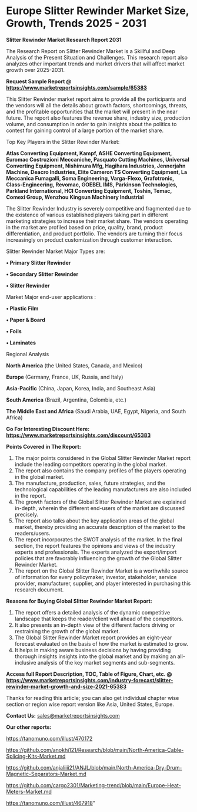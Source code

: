 # Europe Slitter Rewinder Market Size, Growth, Trends 2025 - 2031

<strong>Slitter Rewinder Market Research Report 2031</strong>

The Research Report on Slitter Rewinder Market is a Skillful and Deep Analysis of the Present Situation and Challenges. This research report also analyzes other important trends and market drivers that will affect market growth over 2025-2031.

<strong>Request Sample Report @ <a href=https://www.marketreportsinsights.com/sample/65383>https://www.marketreportsinsights.com/sample/65383</a></strong>

This Slitter Rewinder market report aims to provide all the participants and the vendors will all the details about growth factors, shortcomings, threats, and the profitable opportunities that the market will present in the near future. The report also features the revenue share, industry size, production volume, and consumption in order to gain insights about the politics to contest for gaining control of a large portion of the market share.

Top Key Players in the Slitter Rewinder Market:

<strong>Atlas Converting Equipment, Kampf, ASHE Converting Equipment, Euromac Costruzioni Meccaniche, Pasquato Cutting Machines, Universal Converting Equipment, Nishimura Mfg, Hagihara Industries, Jennerjahn Machine, Deacro Industries, Elite Cameron TS Converting Equipment, La Meccanica Fumagalli, Soma Engineering, Varga-Flexo, Grafotronic, Class-Engineering, Revomac, GOEBEL IMS, Parkinson Technologies, Parkland International, HCI Converting Equipment, Toshin, Temac, Comexi Group, Wenzhou Kingsun Machinery Industrial</strong>

The Slitter Rewinder Industry is severely competitive and fragmented due to the existence of various established players taking part in different marketing strategies to increase their market share. The vendors operating in the market are profiled based on price, quality, brand, product differentiation, and product portfolio. The vendors are turning their focus increasingly on product customization through customer interaction.

Slitter Rewinder Market Major Types are:

<strong>• Primary Slitter Rewinder

• Secondary Slitter Rewinder

• Slitter Rewinder</strong>

Market Major end-user applications :

<strong>• Plastic Film

• Paper & Board

• Foils

• Laminates</strong>

Regional Analysis

</u><strong><b>North America</b></strong> (the United States, Canada, and Mexico)

<strong><b>Europe </b></strong>(Germany, France, UK, Russia, and Italy)

<strong><b>Asia-Pacific</b></strong> (China, Japan, Korea, India, and Southeast Asia)

<strong><b>South America</b></strong> (Brazil, Argentina, Colombia, etc.)

<strong><b>The Middle East and Africa</b></strong> (Saudi Arabia, UAE, Egypt, Nigeria, and South Africa)

<strong>Go For Interesting Discount Here: <a href=https://www.marketreportsinsights.com/discount/65383>https://www.marketreportsinsights.com/discount/65383</a></strong>

<strong>Points Covered in The Report:</strong>
<ol>
  <li>The major points considered in the Global Slitter Rewinder Market report include the leading competitors operating in the global market.</li>
  <li>The report also contains the company profiles of the players operating in the global market.</li>
  <li>The manufacture, production, sales, future strategies, and the technological capabilities of the leading manufacturers are also included in the report.</li>
  <li>The growth factors of the Global Slitter Rewinder Market are explained in-depth, wherein the different end-users of the market are discussed precisely.</li>
  <li>The report also talks about the key application areas of the global market, thereby providing an accurate description of the market to the readers/users.</li>
  <li>The report incorporates the SWOT analysis of the market. In the final section, the report features the opinions and views of the industry experts and professionals. The experts analyzed the export/import policies that are favorably influencing the growth of the Global Slitter Rewinder Market.</li>
  <li>The report on the Global Slitter Rewinder Market is a worthwhile source of information for every policymaker, investor, stakeholder, service provider, manufacturer, supplier, and player interested in purchasing this research document.</li>
</ol>
<strong>Reasons for Buying Global Slitter Rewinder Market Report:</strong>

<ol>
  <li>The report offers a detailed analysis of the dynamic competitive landscape that keeps the reader/client well ahead of the competitors.</li>
  <li>It also presents an in-depth view of the different factors driving or restraining the growth of the global market.</li>
  <li>The Global Slitter Rewinder Market report provides an eight-year forecast evaluated on the basis of how the market is estimated to grow.</li>
  <li>It helps in making aware business decisions by having providing thorough insights insights into the global market and by making an all-inclusive analysis of the key market segments and sub-segments.</li>
</ol>
<strong>Access full Report Description, TOC, Table of Figure, Chart, etc. @ <a href=https://www.marketreportsinsights.com/industry-forecast/slitter-rewinder-market-growth-and-size-2021-65383>https://www.marketreportsinsights.com/industry-forecast/slitter-rewinder-market-growth-and-size-2021-65383</a></strong>


Thanks for reading this article; you can also get individual chapter wise section or region wise report version like Asia, United States, Europe.

<strong>Contact Us:</strong>
sales@marketreportsinsights.com

<strong>Our other reports:</strong>

<a href=https://tanomuno.com/illust/470172>https://tanomuno.com/illust/470172</a>

<a href=https://github.com/anokhi121/Research/blob/main/North-America-Cable-Splicing-Kits-Market.md>https://github.com/anokhi121/Research/blob/main/North-America-Cable-Splicing-Kits-Market.md</a>

<a href=https://github.com/anjaliiii21/ANJL/blob/main/North-America-Dry-Drum-Magnetic-Separators-Market.md>https://github.com/anjaliiii21/ANJL/blob/main/North-America-Dry-Drum-Magnetic-Separators-Market.md</a>

<a href=https://github.com/cargo2301/Marketing-trend/blob/main/Europe-Heat-Meters-Market.md>https://github.com/cargo2301/Marketing-trend/blob/main/Europe-Heat-Meters-Market.md</a>

<a href=https://tanomuno.com/illust/467918>https://tanomuno.com/illust/467918</a>"
